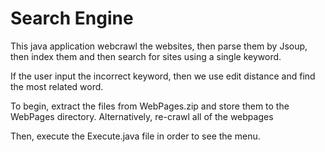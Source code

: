 # Search Engine

This java application webcrawl the websites, then parse them by Jsoup, then index them and then search for sites using a single keyword.

If the user input the incorrect keyword, then we use edit distance and find the most related word.

To begin, extract the files from WebPages.zip and store them to the WebPages directory. Alternatively, re-crawl all of the webpages


Then, execute the Execute.java file in order to see the menu.
